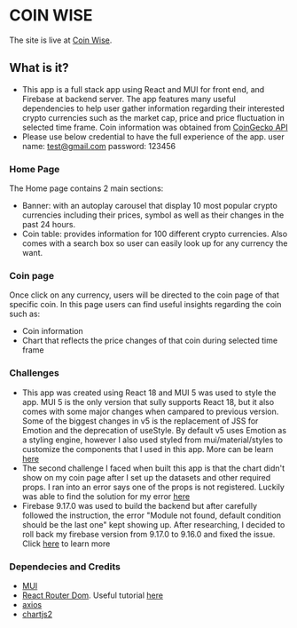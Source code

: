 # COIN WISE

The site is live at [Coin Wise](https://coin-wise.netlify.app/).

## What is it? 

- This app is a full stack app using React and MUI for front end, and Firebase at backend server. The app features many useful dependencies to help user gather information regarding their interested crypto currencies such as the market cap, price and price fluctuation in selected time frame. Coin information was obtained from [CoinGecko API](https://www.coingecko.com/)
- Please use below credential to have the full experience of the app. 
    user name: test@gmail.com
    password: 123456



### Home Page 

The Home page contains 2 main sections: 
- Banner: with an autoplay carousel that display 10 most popular crypto currencies including their prices, symbol as well as their changes in the past 24 hours. 
- Coin table: provides information for 100 different crypto currencies. Also comes with a search box so user can easily look up for any currency the want. 

### Coin page

Once click on any currency, users will be directed to the coin page of that specific coin. In this page users can find useful insights regarding the coin such as:
- Coin information 
- Chart that reflects the price changes of that coin during selected time frame 

### Challenges 

- This app was created using React 18 and MUI 5 was used to style the app. MUI 5 is the only version that sully supports React 18, but it also comes with some major changes when campared to previous version. Some of the biggest changes in v5 is the replacement of JSS for Emotion and the deprecation of useStyle. By default v5 uses Emotion as a styling engine, however I also used styled from mui/material/styles to customize the components that I used in this app. More can be learn [here](https://mui.com/material-ui/guides/interoperability/#change-the-default-styled-engine)
- The second challenge I faced when built this app is that the chart didn't show on my coin page after I set up the datasets and other required props. I ran into an error says one of the props is not registered. Luckily was able to find the solution for my error [here](https://www.youtube.com/watch?v=RF57yDglDfE)
- Firebase 9.17.0 was used to build the backend but after carefully followed the instruction, the error "Module not found, default condition should be the last one" kept showing up. After researching, I decided to roll back my firebase version from 9.17.0 to 9.16.0 and fixed the issue. Click [here](https://github.com/firebase/firebase-js-sdk/issues/7005) to learn more

### Dependecies and Credits 

- [MUI](https://mui.com/)
- [React Router Dom](https://reactrouter.com/en/main/start/overview). Useful tutorial [here](https://www.youtube.com/watch?v=Ul3y1LXxzdU&t=2037s)
- [axios](https://www.npmjs.com/package/axios)
- [chartjs2](https://react-chartjs-2.js.org/)